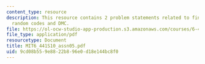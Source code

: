 ```yaml
---
content_type: resource
description: This resource contains 2 problem statements related to finite length
  random codes and DMC.
file: https://ol-ocw-studio-app-production.s3.amazonaws.com/courses/6-441-information-theory-spring-2010/9cd08b559e8822b896e0d18e144bc8f0_MIT6_441S10_assn05.pdf
file_type: application/pdf
resourcetype: Document
title: MIT6_441S10_assn05.pdf
uid: 9cd08b55-9e88-22b8-96e0-d18e144bc8f0
---
```

